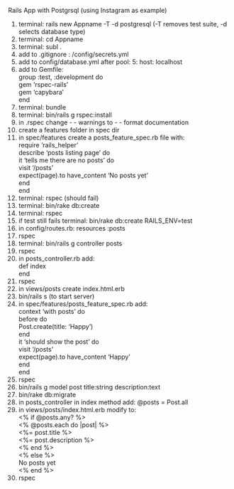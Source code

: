 Rails App with Postgrsql (using Instagram as example)

1. terminal:  rails new Appname -T -d postgresql (-T removes test suite, -d selects database type)
2. terminal:  cd Appname   
3. terminal:  subl .
4. add to .gitignore :   /config/secrets.yml
5. add to config/database.yml after pool: 5:   host: localhost
6. add to Gemfile:  <BR>
		group :test, :development do <BR>
			gem ‘rspec-rails’<BR>
			gem ‘capybara’<BR>
		end<BR>
7. terminal:  bundle
8. terminal: bin/rails g rspec:install
9. in .rspec change - - warnings to - - format documentation
10. create a features folder in spec dir
11. in spec/features create a posts_feature_spec.rb file with:<BR>
	require ‘rails_helper’<BR>
	describe ‘posts listing page’ do <BR>
		it ‘tells me there are no posts’ do <BR>
			visit ‘/posts’<BR>
			expect(page).to have_content ‘No posts yet’<BR>
		end<BR>
	end<BR>
12. terminal:  rspec (should fail)
13. terminal:  bin/rake db:create
14. terminal:  rspec
15. if test still fails  terminal:  bin/rake db:create RAILS_ENV=test
16. in config/routes.rb:  resources :posts
17. rspec
18. terminal: bin/rails g controller posts
19. rspec
20. in posts_controller.rb add:<BR> 
	def index<BR>
	end<BR>
21. rspec
22. in views/posts create index.html.erb
23. bin/rails s (to start server)
24. in spec/features/posts_feature_spec.rb add:<BR>
	context ‘with posts’ do<BR>
		before do<BR>
			Post.create(title: ‘Happy’)<BR>
		end<BR>
		it ‘should show the post’ do <BR>
			visit ‘/posts’<BR>
			expect(page).to have_content ‘Happy’<BR>
		end<BR>
	end<BR>
25. rspec
26. bin/rails g model post title:string description:text
27. bin/rake db:migrate
28. in posts_controller in index method add: @posts = Post.all
29. in views/posts/index.html.erb modify to: <BR> 
	<% if @posts.any? %><BR>
		<% @posts.each do |post| %><BR>
			<%= post.title %><BR>
			<%= post.description %><BR>
		<% end %><BR>
	<% else %><BR>
		No posts yet<BR>
	<% end %><BR>
30. rspec